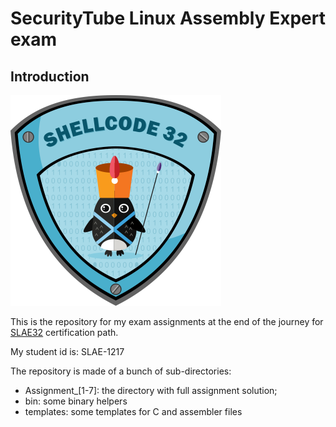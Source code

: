 # SecurityTube Linux Assembly Expert exam

## Introduction

![SLAE](./slae.png)

This is the repository for my exam assignments at the end of the journey for
[SLAE32](http://www.securitytube-training.com/online-courses/securitytube-linux-assembly-expert/index.html) certification path.

My student id is: SLAE-1217

The repository is made of a bunch of sub-directories:

* Assignment\_[1-7]: the directory with full assignment solution;
* bin: some binary helpers
* templates: some templates for C and assembler files

